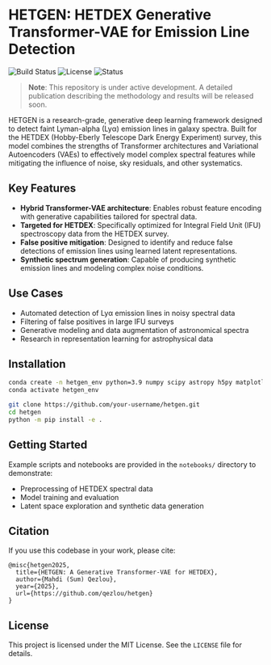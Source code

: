 # HETGEN: HETDEX Generative Transformer-VAE for Emission Line Detection

![Build Status](https://img.shields.io/badge/build-passing-brightgreen)
![License](https://img.shields.io/github/license/qezlou/hetgen)
![Status](https://img.shields.io/badge/status-in--progress-yellow)

> **Note**: This repository is under active development. A detailed publication describing the methodology and results will be released soon.

HETGEN is a research-grade, generative deep learning framework designed to detect faint Lyman-alpha (Lyα) emission lines in galaxy spectra. Built for the HETDEX (Hobby-Eberly Telescope Dark Energy Experiment) survey, this model combines the strengths of Transformer architectures and Variational Autoencoders (VAEs) to effectively model complex spectral features while mitigating the influence of noise, sky residuals, and other systematics.

## Key Features

- **Hybrid Transformer-VAE architecture**: Enables robust feature encoding with generative capabilities tailored for spectral data.
- **Targeted for HETDEX**: Specifically optimized for Integral Field Unit (IFU) spectroscopy data from the HETDEX survey.
- **False positive mitigation**: Designed to identify and reduce false detections of emission lines using learned latent representations.
- **Synthetic spectrum generation**: Capable of producing synthetic emission lines and modeling complex noise conditions.

## Use Cases

- Automated detection of Lyα emission lines in noisy spectral data
- Filtering of false positives in large IFU surveys
- Generative modeling and data augmentation of astronomical spectra
- Research in representation learning for astrophysical data

## Installation

```bash
conda create -n hetgen_env python=3.9 numpy scipy astropy h5py matplotlib pytorch torchvision -c pytorch -c conda-forge
conda activate hetgen_env

git clone https://github.com/your-username/hetgen.git
cd hetgen
python -m pip install -e .
```

## Getting Started

Example scripts and notebooks are provided in the `notebooks/` directory to demonstrate:
- Preprocessing of HETDEX spectral data
- Model training and evaluation
- Latent space exploration and synthetic data generation

## Citation

If you use this codebase in your work, please cite:

```
@misc{hetgen2025,
  title={HETGEN: A Generative Transformer-VAE for HETDEX},
  author={Mahdi (Sum) Qezlou},
  year={2025},
  url={https://github.com/qezlou/hetgen}
}
```

## License

This project is licensed under the MIT License. See the `LICENSE` file for details.